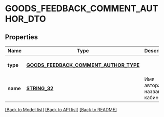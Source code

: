 # GOODS_FEEDBACK_COMMENT_AUTHOR_DTO

## Properties
Name | Type | Description | Notes
------------ | ------------- | ------------- | -------------
**type** | [**GOODS_FEEDBACK_COMMENT_AUTHOR_TYPE**](GoodsFeedbackCommentAuthorType.md) |  | [optional] [default to null]
**name** | [**STRING_32**](STRING_32.md) | Имя автора или название кабинета. | [optional] [default to null]

[[Back to Model list]](../README.md#documentation-for-models) [[Back to API list]](../README.md#documentation-for-api-endpoints) [[Back to README]](../README.md)


